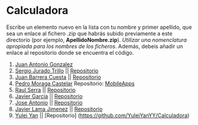 Calculadora
======

Escribe un elemento nuevo en la lista con tu nombre y primer apellido, que sea un enlace al fichero .zip que habrás subido previamente a este directorio (por ejemplo, **ApellidoNombre.zip**). *Utilizar una nomenclatura apropiada para los nombres de los ficheros*.
Además, debeis añadir un enlace al repositorio donde se encuentra el código.

1. [Juan Antonio Gonzalez](https://github.com/franlu/Programacion-Moviles/blob/main/Tema1/Practicas/02_Calculadora/JuanAntonioGonzalez_calculadora.zip)
2. [Sergio Jurado Trillo](https://github.com/franlu/Programacion-Moviles/blob/main/Tema1/Practicas/02_Calculadora/Calculadora_SergioJuradoTrillo.zip) || [Repositorio](https://github.com/Sergio-Jurado/Calculadora)
3. [Juan Barrera Cuesta](https://github.com/franlu/Programacion-Moviles/blob/main/Tema1/Practicas/02_Calculadora/JuanBarrera_Calculadora.zip)  || [Repositorio](https://github.com/Acaluw/Ejemplo05)
4. [Pedro Moraga Castelar](https://github.com/franlu/Programacion-Moviles/blob/main/Tema1/Practicas/02_Calculadora/Calculator_PedroMoraga.zip) Repositorio: [MobileApps](https://github.com/Dreufter/MobileApps)
5. [Raul Serra](https://github.com/franlu/Programacion-Moviles/blob/main/Tema1/Practicas/02_Calculadora/Calculadora_RaulAntonioSerra.zip) || [Repositorio](https://github.com/XzRaulzX/Calculadora.git)
6. [Javier Garcia](https://github.com/franlu/Programacion-Moviles/blob/main/Tema1/Practicas/02_Calculadora/Calculadora_GarciaJavier.zip) || [Repositorio](https://github.com/glyaxz/Ejemplo05)
7. [Jose Antonio](https://github.com/franlu/Programacion-Moviles/blob/main/Tema1/Practicas/02_Calculadora/JoseAntonio_Calculadora.zip)  || [Repositorio](https://github.com/OteloxESP/Calculadora)
8. [Javier Lama Jimenez](https://github.com/javilj03) || [Repositorio](https://github.com/javilj03/CalculadoraAndroid)
9. [Yulei Yan](https://github.com/franlu/Programacion-Moviles/blob/main/Tema1/Practicas/02_Calculadora/YanYulei.zip) || [Repositorio] (https://github.com/YuleiYanYY/Calculadora)
